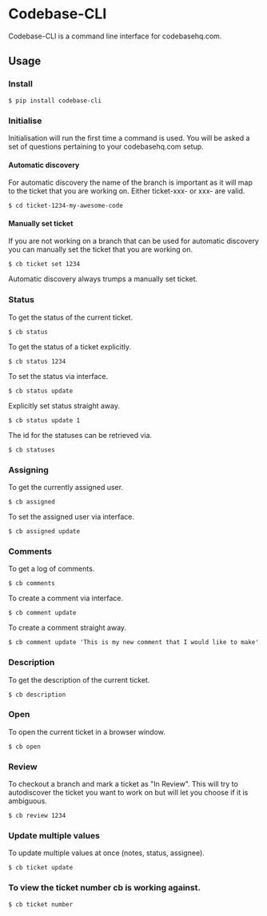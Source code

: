 # Codebase-CLI

Codebase-CLI is a command line interface for codebasehq.com.

## Usage

### Install

    $ pip install codebase-cli

### Initialise

Initialisation will run the first time a command is used. You will be asked a set of questions pertaining to your codebasehq.com setup.

#### Automatic discovery

For automatic discovery the name of the branch is important as it will map to the ticket that you are working on. Either ticket-xxx- or xxx- are valid.

    $ cd ticket-1234-my-awesome-code

#### Manually set ticket

If you are not working on a branch that can be used for automatic discovery you can manually set the ticket that you are working on.

    $ cb ticket set 1234

Automatic discovery always trumps a manually set ticket.

### Status

To get the status of the current ticket.

    $ cb status

To get the status of a ticket explicitly.

    $ cb status 1234

To set the status via interface.

    $ cb status update

Explicitly set status straight away.

    $ cb status update 1

The id for the statuses can be retrieved via.

    $ cb statuses

### Assigning

To get the currently assigned user.

    $ cb assigned

To set the assigned user via interface.

    $ cb assigned update

### Comments

To get a log of comments.

    $ cb comments

To create a comment via interface.

    $ cb comment update

To create a comment straight away.

    $ cb comment update 'This is my new comment that I would like to make'

### Description

To get the description of the current ticket.

    $ cb description

### Open

To open the current ticket in a browser window.

    $ cb open

### Review

To checkout a branch and mark a ticket as "In Review". This will try to autodiscover the ticket you want to work on but will let you choose if it is ambiguous.

    $ cb review 1234

### Update multiple values

To update multiple values at once (notes, status, assignee).

    $ cb ticket update

### To view the ticket number cb is working against.

    $ cb ticket number
